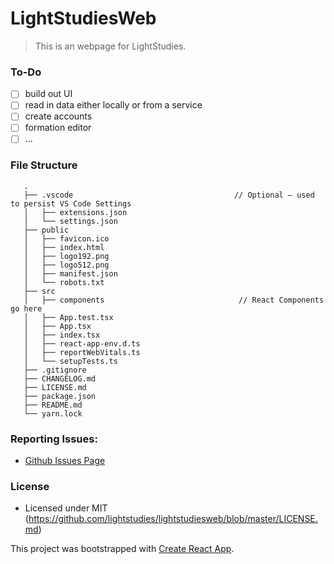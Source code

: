 # LightStudiesWeb

> This is an webpage for LightStudies.

### To-Do

- [ ] build out UI
- [ ] read in data either locally or from a service
- [ ] create accounts
- [ ] formation editor
- [ ] ...

### File Structure

```
   .
   ├── .vscode                                    // Optional – used to persist VS Code Settings
   │   ├── extensions.json
   │   └── settings.json
   ├── public
   │   ├── favicon.ico
   │   ├── index.html
   │   ├── logo192.png
   │   ├── logo512.png
   │   ├── manifest.json
   │   └── robots.txt
   ├── src
   │   ├── components                              // React Components go here
   │   ├── App.test.tsx
   │   ├── App.tsx
   │   ├── index.tsx
   │   ├── react-app-env.d.ts
   │   ├── reportWebVitals.ts
   │   └── setupTests.ts
   ├── .gitignore
   ├── CHANGELOG.md
   ├── LICENSE.md
   ├── package.json
   ├── README.md
   └── yarn.lock
```

### Reporting Issues:

- [Github Issues Page](https://github.com/lightstudies/lightstudiesweb/issues)

### License

- Licensed under MIT (https://github.com/lightstudies/lightstudiesweb/blob/master/LICENSE.md)

This project was bootstrapped with [Create React App](https://github.com/facebook/create-react-app).
